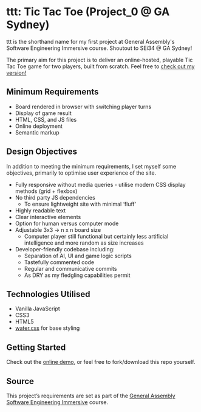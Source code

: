 # ttt: Tic Tac Toe (Project_0 @ GA Sydney)

ttt is the shorthand name for my first project at General Assembly's Software Engineering Immersive course. Shoutout to SEi34 @ GA Sydney!

The primary aim for this project is to deliver an online-hosted, playable Tic Tac Toe game for two players, built from scratch. Feel free to [check out my version!](https://jezzzm.github.io/ttt/)

## Minimum Requirements
* Board rendered in browser with switching player turns
* Display of game result
* HTML, CSS, and JS files
* Online deployment
* Semantic markup

## Design Objectives
In addition to meeting the minimum requirements, I set myself some objectives, primarily to optimise user experience of the site.

* Fully responsive without media queries - utilise modern CSS display methods (grid + flexbox)
* No third party JS dependencies
	* To ensure lightweight site with minimal ‘fluff'
* Highly readable text
* Clear interactive elements
* Option for human versus computer mode
* Adjustable  3x3 -> n x n board size
	* Computer player still functional but certainly less artificial intelligence and more random as size increases
* Developer-friendly codebase including:
	* Separation of AI, UI and game logic scripts
	* Tastefully commented code
	* Regular and communicative commits
	* As DRY as my fledgling capabilities permit

## Technologies Utilised
* Vanilla JavaScript
* CSS3
* HTML5
* [water.css](https://github.com/kognise/water.css) for base styling

## Getting Started
Check out the [online demo](https://jezzzm.github.io/ttt/), or feel free to fork/download this repo yourself.

## Source
This project’s requirements are set as part of the [General Assembly Software Engineering Immersive](https://generalassemb.ly/education/software-engineering-immersive/sydney) course.
